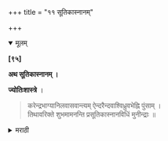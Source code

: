+++
title = "११ सूतिकास्नानम्"

+++

<details open><summary>मूलम्</summary>

**[९५]**

**अथ सूतिकास्नानम् ।**

**ज्योतिःशास्त्रे** ।

> करेन्द्रभाग्यानिलवासवान्त्यम् ऐन्दरैन्दवाश्विध्रुवभेह्नि पुंसाम् ।  
तिथावरिक्ते शुभमामनन्ति प्रसूतिकास्नानविधिं मुनीन्द्राः ॥

</details> 

<details><summary>मराठी</summary>

यानन्तर बाळन्तिणीच्या स्नानास दिनशुद्धि माङ्गतो. याविषयी ज्योतिषशास्त्रान्न- “हम्न, पूर्वा, स्वाती, अनुराधा, रेवती, ज्येष्ठा, मृग, अश्विनी, उत्तरा, उत्तरापाढा, उत्तराभाद्रपदा ही नक्षत्रे, व चतुर्थी, नवमी, चतुर्दशी ह्या तिथि वर्ण्य करून, बाळन्तिणीला स्नान घातल्यास शुभकारक आहे. असें ऋषिश्रेष्ठ ह्मणता न,” अमें माङ्गितले आहे. याप्रमाणे शुभ मुहूर्त पाहून बाळन्तिणीला स्नान घालावेम्.

</details>